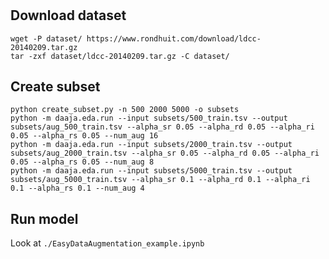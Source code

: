 #

## Download dataset

```
wget -P dataset/ https://www.rondhuit.com/download/ldcc-20140209.tar.gz
tar -zxf dataset/ldcc-20140209.tar.gz -C dataset/
```

## Create subset

```
python create_subset.py -n 500 2000 5000 -o subsets
python -m daaja.eda.run --input subsets/500_train.tsv --output subsets/aug_500_train.tsv --alpha_sr 0.05 --alpha_rd 0.05 --alpha_ri 0.05 --alpha_rs 0.05 --num_aug 16
python -m daaja.eda.run --input subsets/2000_train.tsv --output subsets/aug_2000_train.tsv --alpha_sr 0.05 --alpha_rd 0.05 --alpha_ri 0.05 --alpha_rs 0.05 --num_aug 8
python -m daaja.eda.run --input subsets/5000_train.tsv --output subsets/aug_5000_train.tsv --alpha_sr 0.1 --alpha_rd 0.1 --alpha_ri 0.1 --alpha_rs 0.1 --num_aug 4
```

## Run model

Look at `./EasyDataAugmentation_example.ipynb`
